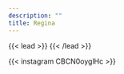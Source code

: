 ```yaml
---
description: ""
title: Regina
---
```


{{< lead >}}
{{< /lead >}}



{{< instagram CBCN0oyglHc >}}





